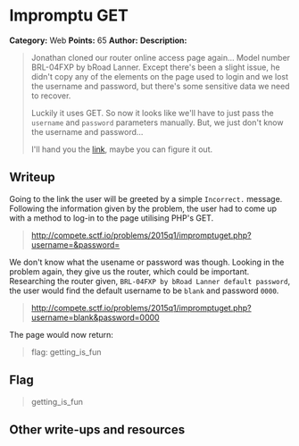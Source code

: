 # Impromptu GET 

**Category:** Web
**Points:** 65
**Author:** 
**Description:**

>Jonathan cloned our router online access page again... Model number BRL-04FXP by bRoad Lanner. Except there's been a slight issue, he didn't copy any of the elements on the page used to login and we lost the username and password, but there's some sensitive data we need to recover.
>
>Luckily it uses GET. So now it looks like we'll have to just pass the ```username```
> and ```password``` parameters manually. But, we just don't know the username and password...
>
>I'll hand you the [link](http://compete.sctf.io/problems/2015q1/impromptuget.php), maybe you can figure it out.

## Writeup

Going to the link the user will be greeted by a simple ```Incorrect.``` message. Following the information given by the problem, the user had to come up with a method to log-in to the page utilising PHP's GET.

>http://compete.sctf.io/problems/2015q1/impromptuget.php?username=&password=

We don't know what the usename or password was though. Looking in the problem again, they give us the router, which could be important. Researching the router given, ```BRL-04FXP by bRoad Lanner default password```, the user would find the default username to be ```blank``` and password ```0000```.

>http://compete.sctf.io/problems/2015q1/impromptuget.php?username=blank&password=0000

The page would now return:

> flag: getting_is_fun

## Flag

>getting_is_fun

## Other write-ups and resources
